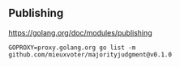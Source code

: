 
## Publishing

https://golang.org/doc/modules/publishing

    GOPROXY=proxy.golang.org go list -m github.com/mieuxvoter/majorityjudgment@v0.1.0
